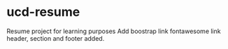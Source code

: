 # ucd-resume
Resume project for learning purposes
Add boostrap link
fontawesome link
header, section and footer added.